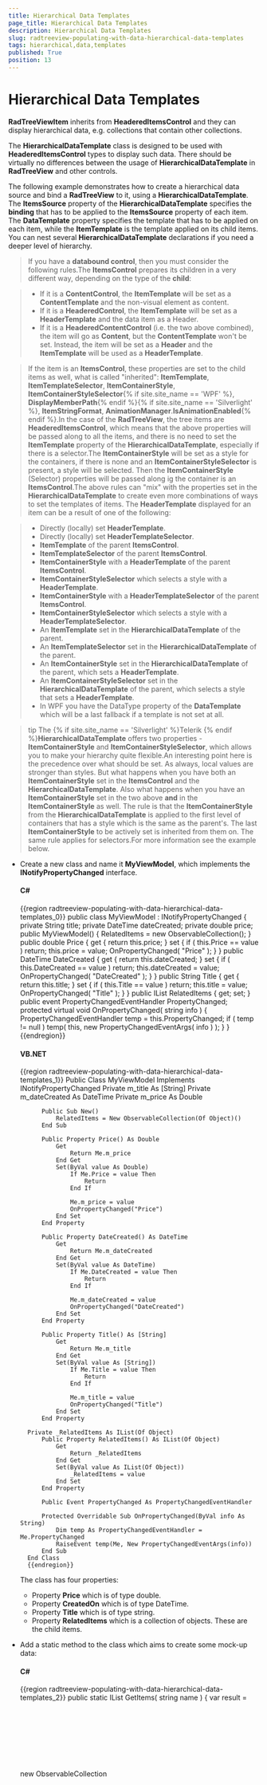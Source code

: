 ```yaml
---
title: Hierarchical Data Templates
page_title: Hierarchical Data Templates
description: Hierarchical Data Templates
slug: radtreeview-populating-with-data-hierarchical-data-templates
tags: hierarchical,data,templates
published: True
position: 13
---
```


# Hierarchical Data Templates

__RadTreeViewItem__ inherits from __HeaderedItemsControl__ and they can display hierarchical data, e.g. collections that contain other collections.

The __HierarchicalDataTemplate__ class is designed to be used with __HeaderedItemsControl__ types to display such data. There should be virtually no differences between the usage of __HierarchicalDataTemplate__ in __RadTreeView__ and other controls.

The following example demonstrates how to create a hierarchical data source and bind a __RadTreeView__ to it, using a __HierarchicalDataTemplate__. The __ItemsSource__ property of the __HierarchicalDataTemplate__ specifies the __binding__ that has to be applied to the __ItemsSource__ property of each item. The __DataTemplate__ property specifies the template that has to be applied on each item, while the __ItemTemplate__ is the template applied on its child items. You can nest several __HierarchicalDataTemplate__ declarations if you need a deeper level of hierarchy. 

> If you have a __databound control__, then you must consider the following rules.The __ItemsControl__ prepares its children in a very different way, depending on the type of the __child__:

>	- If it is a __ContentControl__, the __ItemTemplate__ will be set as a __ContentTemplate__ and the non-visual element as content.
>	- If it is a __HeaderedControl__, the __ItemTemplate__ will be set as a __HeaderTemplate__ and the data item as a Header. 
>	- If it is a __HeaderedContentControl__ (i.e. the two above combined), the item will go as __Content__, but the __ContentTemplate__ won't be set. Instead, the item will be set as a __Header__ and the __ItemTemplate__ will be used as a __HeaderTemplate__.

>If the item is an __ItemsControl__, these properties are set to the child items as well, what is called "inherited": __ItemTemplate__, __ItemTemplateSelector__, __ItemContainerStyle__, __ItemContainerStyleSelector__{% if site.site_name == 'WPF' %}, __DisplayMemberPath__{% endif %}{% if site.site_name == 'Silverlight' %}, __ItemStringFormat__, __AnimationManager__.__IsAnimationEnabled__{% endif %}.In the case of the __RadTreeView__, the tree items are __HeaderedItemsControl__, which means that the above properties will be passed along to all the items, and there is no need to set the __ItemTemplate__ property of the __HierarchicalDataTemplate__, especially if there is a selector.The __ItemContainerStyle__ will be set as a style for the containers, if there is none and an __ItemContainerStyleSelector__ is present, a style will be selected. Then the __ItemContainerStyle__ (Selector) properties will be passed along ig the container is an __ItemsControl__.The above rules can "mix" with the properties set in the __HierarchicalDataTemplate__ to create even more combinations of ways to set the templates of items. The __HeaderTemplate__ displayed for an item can be a result of one of the following:

>	- Directly (locally) set __HeaderTemplate__.
>	- Directly (locally) set __HeaderTemplateSelector__. 
>	- __ItemTemplate__ of the parent __ItemsControl__. 
>	- __ItemTemplateSelector__ of the parent __ItemsControl__. 
>	- __ItemContainerStyle__ with a __HeaderTemplate__ of the parent __ItemsControl__. 
>	- __ItemContainerStyleSelector__ which selects a style with a __HeaderTemplate__. 
>	- __ItemContainerStyle__ with a __HeaderTemplateSelector__ of the parent __ItemsControl__.
>	- __ItemContainerStyleSelector__ which selects a style with a __HeaderTemplateSelector__. 
>	- An __ItemTemplate__ set in the __HierarchicalDataTemplate__ of the parent. 
>	- An __ItemTemplateSelector__ set in the __HierarchicalDataTemplate__ of the parent. 
>	- An __ItemContainerStyle__ set in the __HierarchicalDataTemplate__ of the parent, which sets a __HeaderTemplate__. 
>	- An __ItemContainerStyleSelector__ set in the __HierarchicalDataTemplate__ of the parent, which selects a style that sets a __HeaderTemplate__. 
>	- In WPF you have the DataType property of the __DataTemplate__ which will be a last fallback if a template is not set at all.

>tip The {% if site.site_name == 'Silverlight' %}Telerik {% endif %}__HierarchicalDataTemplate__ offers two properties - __ItemContainerStyle__ and __ItemContainerStyleSelector__, which allows you to make your hierarchy quite flexible.An interesting point here is the precedence over what should be set. As always, local values are stronger than styles. But what happens when you have both an __ItemContainerStyle__ set in the __ItemsControl__ and the __HierarchicalDataTemplate__. Also what happens when you have an __ItemContainerStyle__ set in the two above __and__ in the __ItemContainerStyle__ as well. The rule is that the __ItemContainerStyle__ from the __HierarchicalDataTemplate__ is applied to the first level of containers that has a style which is the same as the parent's. The last __ItemContainerStyle__ to be actively set is inherited from them on. The same rule applies for selectors.For more information see the example below.

* Create a new class and name it __MyViewModel__, which implements the __INotifyPropertyChanged__ interface.

	#### __C#__

	{{region radtreeview-populating-with-data-hierarchical-data-templates_0}}
		public class MyViewModel : INotifyPropertyChanged
		{
			private String title;
			private DateTime dateCreated;
			private double price;
			public MyViewModel()
			{
				RelatedItems = new ObservableCollection<object>();
			}
			public double Price
			{
				get
				{
					return this.price;
				}
				set
				{
					if ( this.Price == value )
						return;
					this.price = value;
					OnPropertyChanged( "Price" );
				}
			}
			public DateTime DateCreated
			{
				get
				{
					return this.dateCreated;
				}
				set
				{
					if ( this.DateCreated == value )
						return;
					this.dateCreated = value;
					OnPropertyChanged( "DateCreated" );
				}
			}
			public String Title
			{
				get
				{
					return this.title;
				}
				set
				{
					if ( this.Title == value )
						return;
					this.title = value;
					OnPropertyChanged( "Title" );
				}
			}
			public IList<object> RelatedItems
			{
				get;
				set;
			}
			public event PropertyChangedEventHandler PropertyChanged;
			protected virtual void OnPropertyChanged( string info )
			{
				PropertyChangedEventHandler temp = this.PropertyChanged;
				if ( temp != null )
					temp( this, new PropertyChangedEventArgs( info ) );
			}
		}
		{{endregion}}

	#### __VB.NET__

	{{region radtreeview-populating-with-data-hierarchical-data-templates_1}}
		Public Class MyViewModel
			Implements INotifyPropertyChanged
			Private m_title As [String]
			Private m_dateCreated As DateTime
			Private m_price As Double
		
			Public Sub New()
				RelatedItems = New ObservableCollection(Of Object)()
			End Sub
		
			Public Property Price() As Double
				Get
					Return Me.m_price
				End Get
				Set(ByVal value As Double)
					If Me.Price = value Then
						Return
					End If
		
					Me.m_price = value
					OnPropertyChanged("Price")
				End Set
			End Property
		
			Public Property DateCreated() As DateTime
				Get
					Return Me.m_dateCreated
				End Get
				Set(ByVal value As DateTime)
					If Me.DateCreated = value Then
						Return
					End If
		
					Me.m_dateCreated = value
					OnPropertyChanged("DateCreated")
				End Set
			End Property
		
			Public Property Title() As [String]
				Get
					Return Me.m_title
				End Get
				Set(ByVal value As [String])
					If Me.Title = value Then
						Return
					End If
		
					Me.m_title = value
					OnPropertyChanged("Title")
				End Set
			End Property
		
		Private _RelatedItems As IList(Of Object)
			Public Property RelatedItems() As IList(Of Object)
				Get
					Return _RelatedItems
				End Get
				Set(ByVal value As IList(Of Object))
					_RelatedItems = value
				End Set
			End Property
		
			Public Event PropertyChanged As PropertyChangedEventHandler
		
			Protected Overridable Sub OnPropertyChanged(ByVal info As String)
				Dim temp As PropertyChangedEventHandler = Me.PropertyChanged
				RaiseEvent temp(Me, New PropertyChangedEventArgs(info))
			End Sub
		End Class
		{{endregion}}

	The class has four properties:

	* Property __Price__ which is of type double. 
	* Property __CreatedOn__ which is of type DateTime. 
	* Property __Title__ which is of type string. 
	* Property __RelatedItems__ which is a collection of objects. These are the child items.

* Add a static method to the class which aims to create some mock-up data:

	#### __C#__

	{{region radtreeview-populating-with-data-hierarchical-data-templates_2}}
		public static IList<object> GetItems( string name )
		{
			var result = new ObservableCollection<object>();
			foreach ( var num in Enumerable.Range( 1, 5 ) )
			{
				var item = new MyViewModel();
				item.DateCreated = DateTime.Today.AddDays( -num % 15 );
				item.Price = num * 100 + Convert.ToDouble( num ) / 100;
				item.Title = String.Format( "{0} {1}", name, num );
				for ( int i = 0; i < 5; i++ )
				{
					var child = new MyViewModel();
					child.DateCreated = DateTime.Today.AddDays( -num % 5 - i );
					child.Price = num * 100 + Convert.ToDouble( num + i ) / 100;
					child.Title = String.Format( "{0} {1}'s {2}", name, num, i );
					item.RelatedItems.Add( child );
					for ( int j = 0; j < 3; j++ )
					{
						var grandChild = new MyViewModel();
						grandChild.DateCreated = DateTime.Today.AddDays( -num % 5 - i + 2 );
						grandChild.Price = num * 100 + Convert.ToDouble( num + i ) / 100;
						grandChild.Title = String.Format( "{0} {1} : {2}'s {3}", name, num, i, j );
						child.RelatedItems.Add( grandChild );
					}
				}
				result.Add( item );
			}
			return result;
		}
		{{endregion}}
		
	#### __VB.NET__

	{{region radtreeview-populating-with-data-hierarchical-data-templates_3}}
		Public Shared Function GetItems(ByVal name As String) As IList(Of Object)
			Dim result = New ObservableCollection(Of Object)()
			For Each num In Enumerable.Range(1, 5)
				Dim item = New MyViewModel()
				item.DateCreated = DateTime.Today.AddDays(-num Mod 15)
				item.Price = num * 100 + Convert.ToDouble(num) / 100
				item.Title = [String].Format("{0} {1}", name, num)
		
				For i As Integer = 0 To 4
					Dim child = New MyViewModel()
					child.DateCreated = DateTime.Today.AddDays(-num Mod 5 - i)
					child.Price = num * 100 + Convert.ToDouble(num + i) / 100
					child.Title = [String].Format("{0} {1}'s {2}", name, num, i)
		
					item.RelatedItems.Add(child)
		
					For j As Integer = 0 To 2
						Dim grandChild = New MyViewModel()
						grandChild.DateCreated = DateTime.Today.AddDays(-num Mod 5 - i + 2)
						grandChild.Price = num * 100 + Convert.ToDouble(num + i) / 100
						grandChild.Title = [String].Format("{0} {1} : {2}'s {3}", name, num, i, j)
		
						child.RelatedItems.Add(grandChild)
					Next
				Next
		
				result.Add(item)
			Next
			Return result
		End Function
		{{endregion}}

	Now consider both of the background notes at the beginning of the topic and take a look at the following code snippet. It declares a __HierarchicalDataTemplate__ and uses the __ItemContainerStyle__ property of both the __RadTreeView__ and the __HierarchicalDataTemplate__.{% if site.site_name == 'Silverlight' %}

	#### __XAML__

	{{region radtreeview-populating-with-data-hierarchical-data-templates_4}}
		<UserControl.Resources>
		
			<Style TargetType="telerik:RadTreeViewItem" x:Key="redStyle">
				<Setter Property="Background" Value="Red" />
				<Setter Property="ItemContainerStyle">
					<Setter.Value>
						<Style TargetType="telerik:RadTreeViewItem">
							<Setter Property="Background" Value="Orange" />
						</Style>
					</Setter.Value>
				</Setter>
			</Style>
		
			<Style TargetType="telerik:RadTreeViewItem" x:Key="greenStyle">
				<Setter Property="Background" Value="Green" />
			</Style>
		
		</UserControl.Resources>
		<Grid x:Name="LayoutRoot" Background="White">
		
			<telerik:RadTreeView x:Name="radTreeView" Margin="8"
				ItemContainerStyle="{StaticResource redStyle}">
				<telerik:RadTreeView.ItemTemplate>
		
					<telerik:HierarchicalDataTemplate ItemsSource="{Binding RelatedItems}"
			 ItemContainerStyle="{StaticResource greenStyle}">
						<TextBlock Text="{Binding Title}" />
					</telerik:HierarchicalDataTemplate>
		
				</telerik:RadTreeView.ItemTemplate>
			</telerik:RadTreeView>
		
		</Grid>
		{{endregion}}

	{% endif %}
	{% if site.site_name == 'WPF' %}

	#### __XAML__

	{{region radtreeview-populating-with-data-hierarchical-data-templates_7}}
		<UserControl.Resources>
		
			<Style TargetType="telerik:RadTreeViewItem" x:Key="redStyle">
				<Setter Property="Background" Value="Red" />
				<Setter Property="ItemContainerStyle">
					<Setter.Value>
						<Style TargetType="telerik:RadTreeViewItem">
							<Setter Property="Background" Value="Orange" />
						</Style>
					</Setter.Value>
				</Setter>
			</Style>
		
			<Style TargetType="telerik:RadTreeViewItem" x:Key="greenStyle">
				<Setter Property="Background" Value="Green" />
			</Style>
		
		</UserControl.Resources>
		<Grid x:Name="LayoutRoot" Background="White">
		
			<telerik:RadTreeView x:Name="radTreeView" Margin="8"
				ItemContainerStyle="{StaticResource redStyle}">
				<telerik:RadTreeView.ItemTemplate>
		
					<HierarchicalDataTemplate ItemsSource="{Binding RelatedItems}"
			 ItemContainerStyle="{StaticResource greenStyle}">
						<TextBlock Text="{Binding Title}" />
					</HierarchicalDataTemplate>
		
				</telerik:RadTreeView.ItemTemplate>
			</telerik:RadTreeView>
		
		</Grid>
		{{endregion}}

	{% endif %}

* Set the __ItemsSource__ property of the __RadTreeView__.

	#### __C#__

		{{region radtreeview-populating-with-data-hierarchical-data-templates_5}}
			this.radTreeView.ItemsSource = MyViewModel.GetItems( "Item" );
			{{endregion}}

	#### __VB.NET__

		{{region radtreeview-populating-with-data-hierarchical-data-templates_6}}
			Me.radTreeView.ItemsSource = MyViewModel.GetItems("Item")
			{{endregion}}

Here is the final result: 
![](images/RadTreeView_TemplatingHierarchicalDataTemplate_010.PNG)

## See Also
 * [Templating - Overview]({%slug radtreeview-styles-and-templates-tesmplates-structure%})
 * [Styling and Appearance - Overview]({%slug radtreeview-styling-and-appearance-overview2%})
 * [DataBinding - Overview]({%slug radtreeview-populating-with-data-databinding-overview%})